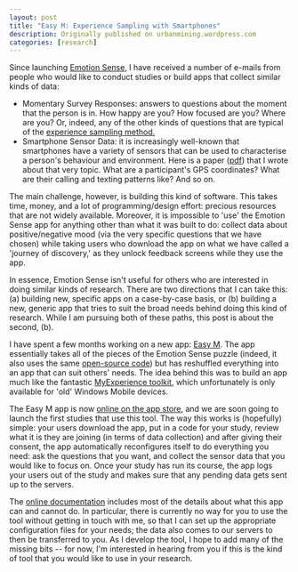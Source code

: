 ```yaml
---
layout: post
title: "Easy M: Experience Sampling with Smartphones"
description: Originally published on urbanmining.wordpress.com
categories: [research]
---
```


Since launching <a href="http://emotionsense.org/">Emotion Sense</a>, I have received a number of e-mails from people who would like to conduct studies or build apps that collect similar kinds of data:
* Momentary Survey Responses: answers to questions about the moment that the person is in. How happy are you? How focused are you? Where are you? Or, indeed, any of the other kinds of questions that are typical of the <a href="http://en.wikipedia.org/wiki/Experience_sampling_method">experience sampling method.</a>
* Smartphone Sensor Data: it is increasingly well-known that smartphones have a variety of sensors that can be used to characterise a person's behaviour and environment. Here is a paper (<a href="http://www.cl.cam.ac.uk/~nkl25/publications/papers/lathia_ubicomp13.pdf">pdf</a>) that I wrote about that very topic. What are a participant's GPS coordinates? What are their calling and texting patterns like? And so on.

The main challenge, however, is building this kind of software. This takes time, money, and a lot of programming/design effort: precious resources that are not widely available. Moreover, it is impossible to 'use' the Emotion Sense app for anything other than what it was built to do: collect data about positive/negative mood (via the very specific questions that we have chosen) while taking users who download the app on what we have called a 'journey of discovery,' as they unlock feedback screens while they use the app.

In essence, Emotion Sense isn't useful for others who are interested in doing similar kinds of research. There are two directions that I can take this: (a) building new, specific apps on a case-by-case basis, or (b) building a new, generic app that tries to suit the broad needs behind doing this kind of research. While I am pursuing both of these paths, this post is about the second, (b).

I have spent a few months working on a new app: <a href="http://www.cl.cam.ac.uk/~nkl25/easym/">Easy M</a>. The app essentially takes all of the pieces of the Emotion Sense puzzle (indeed, it also uses the same <a href="https://github.com/nlathia/SensorManager">open-source code</a>) but has reshuffled everything into an app that can suit others' needs. The idea behind this was to build an app much like the fantastic <a href="http://myexperience.sourceforge.net/">MyExperience toolkit</a>, which unfortunately is only available for 'old' Windows Mobile devices.

The Easy M app is now <a href="https://play.google.com/store/apps/details?id=com.lathia.easym">online on the app store</a>, and we are soon going to launch the first studies that use this tool. The way this works is (hopefully) simple: your users download the app, put in a code for your study, review what it is they are joining (in terms of data collection) and after giving their consent, the app automatically reconfigures itself to do everything you need: ask the questions that you want, and collect the sensor data that you would like to focus on. Once your study has run its course, the app logs your users out of the study and makes sure that any pending data gets sent up to the servers.

The <a href="https://docs.google.com/document/d/1inJulNhut9qNoEYb73xaWVTsj4vTDP2Sv0shE3_bGNo/edit">online documentation</a> includes most of the details about what this app can and cannot do. In particular, there is currently no way for you to use the tool without getting in touch with me, so that I can set up the appropriate configuration files for your needs; the data also comes to our servers to then be transferred to you. As I develop the tool, I hope to add many of the missing bits -- for now, I'm interested in hearing from you if this is the kind of tool that you would like to use in your research.
